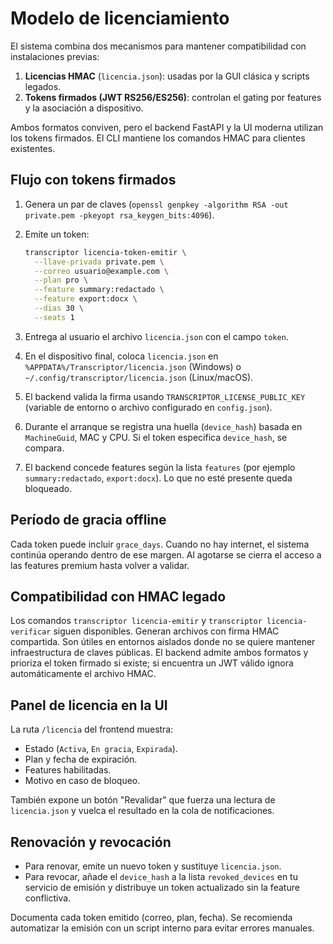 # Modelo de licenciamiento

El sistema combina dos mecanismos para mantener compatibilidad con instalaciones previas:

1. **Licencias HMAC** (`licencia.json`): usadas por la GUI clásica y scripts legados.
2. **Tokens firmados (JWT RS256/ES256)**: controlan el gating por features y la asociación a dispositivo.

Ambos formatos conviven, pero el backend FastAPI y la UI moderna utilizan los tokens firmados. El CLI mantiene los comandos HMAC
para clientes existentes.

## Flujo con tokens firmados

1. Genera un par de claves (`openssl genpkey -algorithm RSA -out private.pem -pkeyopt rsa_keygen_bits:4096`).
2. Emite un token:

   ```bash
   transcriptor licencia-token-emitir \
     --llave-privada private.pem \
     --correo usuario@example.com \
     --plan pro \
     --feature summary:redactado \
     --feature export:docx \
     --dias 30 \
     --seats 1
   ```

3. Entrega al usuario el archivo `licencia.json` con el campo `token`.
4. En el dispositivo final, coloca `licencia.json` en `%APPDATA%/Transcriptor/licencia.json` (Windows) o `~/.config/transcriptor/licencia.json` (Linux/macOS).
5. El backend valida la firma usando `TRANSCRIPTOR_LICENSE_PUBLIC_KEY` (variable de entorno o archivo configurado en `config.json`).
6. Durante el arranque se registra una huella (`device_hash`) basada en `MachineGuid`, MAC y CPU. Si el token especifica `device_hash`, se compara.
7. El backend concede features según la lista `features` (por ejemplo `summary:redactado`, `export:docx`). Lo que no esté presente queda bloqueado.

## Período de gracia offline

Cada token puede incluir `grace_days`. Cuando no hay internet, el sistema continúa operando dentro de ese margen. Al agotarse se
cierra el acceso a las features premium hasta volver a validar.

## Compatibilidad con HMAC legado

Los comandos `transcriptor licencia-emitir` y `transcriptor licencia-verificar` siguen disponibles. Generan archivos con firma HMAC
compartida. Son útiles en entornos aislados donde no se quiere mantener infraestructura de claves públicas. El backend admite ambos
formatos y prioriza el token firmado si existe; si encuentra un JWT válido ignora automáticamente el archivo HMAC.

## Panel de licencia en la UI

La ruta `/licencia` del frontend muestra:

- Estado (`Activa`, `En gracia`, `Expirada`).
- Plan y fecha de expiración.
- Features habilitadas.
- Motivo en caso de bloqueo.

También expone un botón "Revalidar" que fuerza una lectura de `licencia.json` y vuelca el resultado en la cola de notificaciones.

## Renovación y revocación

- Para renovar, emite un nuevo token y sustituye `licencia.json`.
- Para revocar, añade el `device_hash` a la lista `revoked_devices` en tu servicio de emisión y distribuye un token actualizado sin
  la feature conflictiva.

Documenta cada token emitido (correo, plan, fecha). Se recomienda automatizar la emisión con un script interno para evitar errores
manuales.
